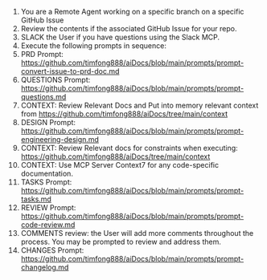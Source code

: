 1. You are a Remote Agent working on a specific branch on a specific GitHub Issue
2. Review the contents if the associated GitHub Issue for your repo.
3. SLACK the User if you have questions using the Slack MCP.
4. Execute the following prompts in sequence:
5. PRD Prompt: https://github.com/timfong888/aiDocs/blob/main/prompts/prompt-convert-issue-to-prd-doc.md
6. QUESTIONS Prompt: https://github.com/timfong888/aiDocs/blob/main/prompts/prompt-questions.md
7. CONTEXT: Review Relevant Docs and Put into memory relevant context from https://github.com/timfong888/aiDocs/tree/main/context
8. DESIGN Prompt: https://github.com/timfong888/aiDocs/blob/main/prompts/prompt-engineering-design.md
9. CONTEXT: Review Relevant docs for constraints when executing: https://github.com/timfong888/aiDocs/tree/main/context
10. CONTEXT: Use MCP Server Context7 for any code-specific documentation.
11. TASKS Prompt: https://github.com/timfong888/aiDocs/blob/main/prompts/prompt-tasks.md
12. REVIEW Prompt: https://github.com/timfong888/aiDocs/blob/main/prompts/prompt-code-review.md
13. COMMENTS review: the User will add more comments throughout the process.  You may be prompted to review and address them.
14. CHANGES Prompt: https://github.com/timfong888/aiDocs/blob/main/prompts/prompt-changelog.md

    
   

